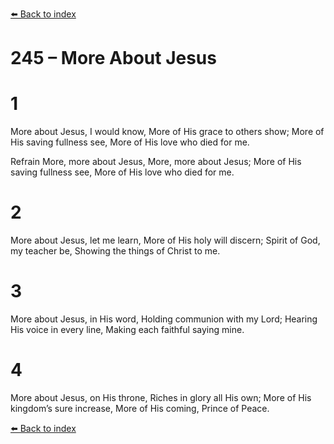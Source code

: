 [⬅️ Back to index](../README.md)

# 245 – More About Jesus


# 1
More about Jesus, I would know,
More of His grace to others show;
More of His saving fullness see,
More of His love who died for me.

Refrain
More, more about Jesus,
More, more about Jesus;
More of His saving fullness see,
More of His love who died for me.

# 2
More about Jesus, let me learn,
More of His holy will discern;
Spirit of God, my teacher be,
Showing the things of Christ to me.

# 3
More about Jesus, in His word,
Holding communion with my Lord;
Hearing His voice in every line,
Making each faithful saying mine.

# 4
More about Jesus, on His throne,
Riches in glory all His own;
More of His kingdom’s sure increase,
More of His coming, Prince of Peace.

[⬅️ Back to index](../README.md)
